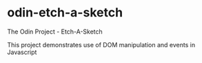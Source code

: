 # odin-etch-a-sketch

The Odin Project - Etch-A-Sketch

This project demonstrates use of DOM manipulation and events in Javascript